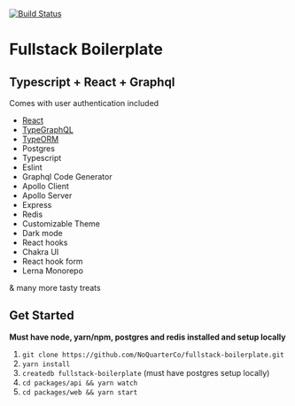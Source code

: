 [![Build Status](https://travis-ci.org/NoQuarterTeam/fullstack-boilerplate.svg?branch=master)](https://travis-ci.org/NoQuarterTeam/fullstack-boilerplate)

# Fullstack Boilerplate

## Typescript + React + Graphql

Comes with user authentication included

- [React](https://github.com/facebook/react)
- [TypeGraphQL](https://github.com/19majkel94/type-graphql)
- [TypeORM](https://github.com/typeorm/typeorm)
- Postgres
- Typescript
- Eslint
- Graphql Code Generator
- Apollo Client
- Apollo Server
- Express
- Redis
- Customizable Theme
- Dark mode
- React hooks
- Chakra UI
- React hook form
- Lerna Monorepo

& many more tasty treats

## Get Started

**Must have node, yarn/npm, postgres and redis installed and setup locally**

1. `git clone https://github.com/NoQuarterCo/fullstack-boilerplate.git`
2. `yarn install`
3. `createdb fullstack-boilerplate` (must have postgres setup locally)
4. `cd packages/api && yarn watch`
5. `cd packages/web && yarn start`

